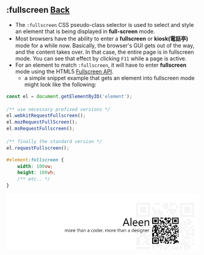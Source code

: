## :fullscreen [**Back**](./../pseudoClass.md)

- The `:fullscreen` CSS pseudo-class selector is used to select and style an element that is being displayed in **full-screen** mode.
- Most browsers have the ability to enter a **fullscreen** or **kiosk(電話亭)** mode for a while now. Basically, the browser's GUI gets out of the way, and the content takes over. In that case, the entire page is in fullscreen mode. You can see that effect by clicking `F11` while a page is active.
- For an element to match `:fullscreen`, it will have to enter **fullscreen** mode using the HTML5 [Fullscreen API](https://dvcs.w3.org/hg/fullscreen/raw-file/tip/Overview.html).
    - a simple snippet example that gets an element into fullscreen mode might look like the following:

```js
const el = document.getElementByID('element');

/** use necessary prefixed versions */
el.webkitRequestFullscreen();
el.mozRequestFullScreen();
el.msRequestFullscreen();

/** finally the standard version */
el.requestFullscreen();
```

```css
#element:fullscreen {
    width: 100vw;
    height: 100vh;
    /** etc.. */
}
```

<a href="http://aleen42.github.io/" target="_blank" ><img src="./../../../pic/tail.gif"></a>
